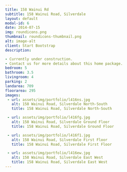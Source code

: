 ```yaml
---
title: 158 Wainui Rd
subtitle: 158 Wainui Road, Silverdale
layout: default
modal-id: 6
date: 2014-07-15
img: roundicons.png
thumbnail: roundicons-thumbnail.png
alt: image-alt
client: Start Bootstrap
description:

- Currently under construction.
- Contact us for more details about this home package.
bedroom: 5
bathroom: 3.5
livingroom: 4
parking: 2
landarea: 709
floorarea: 295
images:
 - url: assets/img/portfolio/l416ns.jpg
   alt: 158 Wainui Road, Silverdale North-South
   title: 158 Wainui Road, Silverdale North-South

 - url: assets/img/portfolio/l416fg.jpg
   alt: 158 Wainui Road, Silverdale Ground Floor
   title: 158 Wainui Road, Silverdale Ground Floor

 - url: assets/img/portfolio/l416f1.jpg
   alt: 158 Wainui Road, Silverdale First Floor
   title: 158 Wainui Road, Silverdale First Floor

 - url: assets/img/portfolio/l416ew.jpg
   alt: 158 Wainui Road, Silverdale East West
   title: 158 Wainui Road, Silverdale East West
---
```

